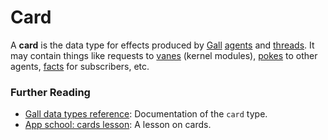 # Card

A **card** is the data type for effects produced by
[Gall](/glossary/gall) [agents](/glossary/agent) and
[threads](/glossary/thread). It may contain things like requests to
[vanes](/glossary/vane) (kernel modules),
[pokes](/glossary/poke) to other agents,
[facts](/glossary/fact) for subscribers, etc.

### Further Reading

- [Gall data types reference](/system/kernel/gall/reference/data-types#cardagent): Documentation of the `card` type.
- [App school: cards lesson](/courses/app-school/5-cards): A lesson on cards.
